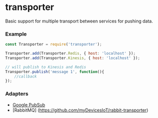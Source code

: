 # transporter

Basic support for multiple transport between services for pushing data.


### Example

```javascript
const Transporter = require('transporter');

Transporter.add(Transporter.Redis, { host: 'localhost' });
Transporter.add(Transporter.Kinesis, { host: 'localhost' });

// will publish to Kinesis and Redis 
Transporter.publish('message 1', function(){
    //callback
});

```

### Adapters

- [Google PubSub](https://github.com/myDevicesIoT/pubsub-transporter)
- [RabbitMQ] (https://github.com/myDevicesIoT/rabbit-transporter)
